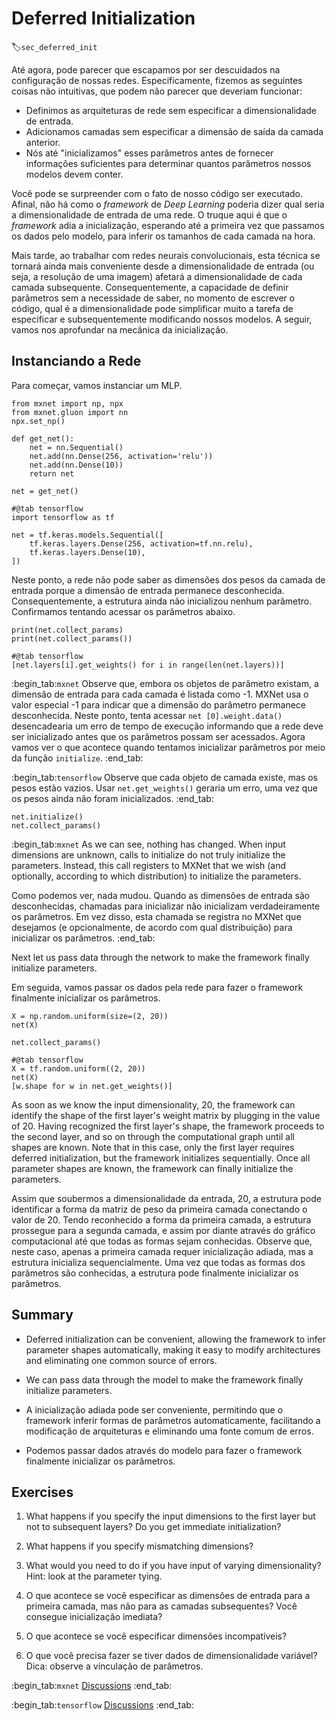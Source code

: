 # Deferred Initialization
:label:`sec_deferred_init`

Até agora, pode parecer que escapamos
por ser descuidados na configuração de nossas redes.
Especificamente, fizemos as seguintes coisas não intuitivas,
que podem não parecer que deveriam funcionar:

* Definimos as arquiteturas de rede
   sem especificar a dimensionalidade de entrada.
* Adicionamos camadas sem especificar
   a dimensão de saída da camada anterior.
* Nós até "inicializamos" esses parâmetros
   antes de fornecer informações suficientes para determinar
   quantos parâmetros nossos modelos devem conter.

Você pode se surpreender com o fato de nosso código ser executado.
Afinal, não há como o *framework* de *Deep Learning*
poderia dizer qual seria a dimensionalidade de entrada de uma rede.
O truque aqui é que o *framework* adia a inicialização,
esperando até a primeira vez que passamos os dados pelo modelo,
para inferir os tamanhos de cada camada na hora.

Mais tarde, ao trabalhar com redes neurais convolucionais,
esta técnica se tornará ainda mais conveniente
desde a dimensionalidade de entrada
(ou seja, a resolução de uma imagem)
afetará a dimensionalidade
de cada camada subsequente.
Consequentemente, a capacidade de definir parâmetros
sem a necessidade de saber,
no momento de escrever o código,
qual é a dimensionalidade
pode simplificar muito a tarefa de especificar
e subsequentemente modificando nossos modelos.
A seguir, vamos nos aprofundar na mecânica da inicialização.


## Instanciando a Rede

Para começar, vamos instanciar um MLP.

```{.python .input}
from mxnet import np, npx
from mxnet.gluon import nn
npx.set_np()

def get_net():
    net = nn.Sequential()
    net.add(nn.Dense(256, activation='relu'))
    net.add(nn.Dense(10))
    return net

net = get_net()
```

```{.python .input}
#@tab tensorflow
import tensorflow as tf

net = tf.keras.models.Sequential([
    tf.keras.layers.Dense(256, activation=tf.nn.relu),
    tf.keras.layers.Dense(10),
])
```

Neste ponto, a rede não pode saber
as dimensões dos pesos da camada de entrada
porque a dimensão de entrada permanece desconhecida.
Consequentemente, a estrutura ainda não inicializou nenhum parâmetro.
Confirmamos tentando acessar os parâmetros abaixo.

```{.python .input}
print(net.collect_params)
print(net.collect_params())
```

```{.python .input}
#@tab tensorflow
[net.layers[i].get_weights() for i in range(len(net.layers))]
```

:begin_tab:`mxnet`
Observe que, embora os objetos de parâmetro existam,
a dimensão de entrada para cada camada é listada como -1.
MXNet usa o valor especial -1 para indicar
que a dimensão do parâmetro permanece desconhecida.
Neste ponto, tenta acessar `net [0].weight.data()`
desencadearia um erro de tempo de execução informando que a rede
deve ser inicializado antes que os parâmetros possam ser acessados.
Agora vamos ver o que acontece quando tentamos inicializar
parâmetros por meio da função `initialize`.
:end_tab:

:begin_tab:`tensorflow`
Observe que cada objeto de camada existe, mas os pesos estão vazios.
Usar `net.get_weights()` geraria um erro, uma vez que os pesos
ainda não foram inicializados.
:end_tab:

```{.python .input}
net.initialize()
net.collect_params()
```

:begin_tab:`mxnet`
As we can see, nothing has changed.
When input dimensions are unknown,
calls to initialize do not truly initialize the parameters.
Instead, this call registers to MXNet that we wish
(and optionally, according to which distribution)
to initialize the parameters.

Como podemos ver, nada mudou.
Quando as dimensões de entrada são desconhecidas,
chamadas para inicializar não inicializam verdadeiramente os parâmetros.
Em vez disso, esta chamada se registra no MXNet que desejamos
(e opcionalmente, de acordo com qual distribuição)
para inicializar os parâmetros.
:end_tab:

Next let us pass data through the network
to make the framework finally initialize parameters.

Em seguida, vamos passar os dados pela rede
para fazer o framework finalmente inicializar os parâmetros.

```{.python .input}
X = np.random.uniform(size=(2, 20))
net(X)

net.collect_params()
```

```{.python .input}
#@tab tensorflow
X = tf.random.uniform((2, 20))
net(X)
[w.shape for w in net.get_weights()]
```

As soon as we know the input dimensionality,
20,
the framework can identify the shape of the first layer's weight matrix by plugging in the value of 20.
Having recognized the first layer's shape, the framework proceeds
to the second layer,
and so on through the computational graph
until all shapes are known.
Note that in this case,
only the first layer requires deferred initialization,
but the framework initializes sequentially.
Once all parameter shapes are known,
the framework can finally initialize the parameters.

Assim que soubermos a dimensionalidade da entrada,
20,
a estrutura pode identificar a forma da matriz de peso da primeira camada conectando o valor de 20.
Tendo reconhecido a forma da primeira camada, a estrutura prossegue
para a segunda camada,
e assim por diante através do gráfico computacional
até que todas as formas sejam conhecidas.
Observe que, neste caso,
apenas a primeira camada requer inicialização adiada,
mas a estrutura inicializa sequencialmente.
Uma vez que todas as formas dos parâmetros são conhecidas,
a estrutura pode finalmente inicializar os parâmetros.

## Summary

* Deferred initialization can be convenient, allowing the framework to infer parameter shapes automatically, making it easy to modify architectures and eliminating one common source of errors.
* We can pass data through the model to make the framework finally initialize parameters.

* A inicialização adiada pode ser conveniente, permitindo que o framework inferir formas de parâmetros automaticamente, facilitando a modificação de arquiteturas e eliminando uma fonte comum de erros.
* Podemos passar dados através do modelo para fazer o framework finalmente inicializar os parâmetros.


## Exercises

1. What happens if you specify the input dimensions to the first layer but not to subsequent layers? Do you get immediate initialization?
2. What happens if you specify mismatching dimensions?
3. What would you need to do if you have input of varying dimensionality? Hint: look at the parameter tying.

1. O que acontece se você especificar as dimensões de entrada para a primeira camada, mas não para as camadas subsequentes? Você consegue inicialização imediata?
1. O que acontece se você especificar dimensões incompatíveis?
1. O que você precisa fazer se tiver dados de dimensionalidade variável? Dica: observe a vinculação de parâmetros.

:begin_tab:`mxnet`
[Discussions](https://discuss.d2l.ai/t/280)
:end_tab:

:begin_tab:`tensorflow`
[Discussions](https://discuss.d2l.ai/t/281)
:end_tab:
<!--stackedit_data:
eyJoaXN0b3J5IjpbNjQ1Nzg1NDQyLDExMzU1ODY3NzRdfQ==
-->